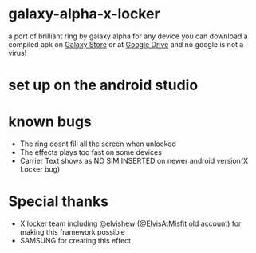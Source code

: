# galaxy-alpha-x-locker
a port of brilliant ring by galaxy alpha for any device you can download a compiled apk on [Galaxy Store](https://bit.ly/3uXLI97) or at [Google Drive](https://drive.google.com/file/d/1evldRaIOWn7QVB51fvH-aH7zX597eaTg/view?usp=sharing)
and no google is not a virus!

# set up on the android studio

<TO DO>

# known bugs

- The ring dosnt fill all the screen when unlocked
- The effects plays too fast on some devices
- Carrier Text shows as NO SIM INSERTED on newer android version(X Locker bug)
 
 # Special thanks
 - X locker team including [@elvishew](https://github.com/elvishew) ([@ElvisAtMisfit](https://github.com/ElvisAtMisfit) old account)  for making this framework possible
 - SAMSUNG for creating this effect


